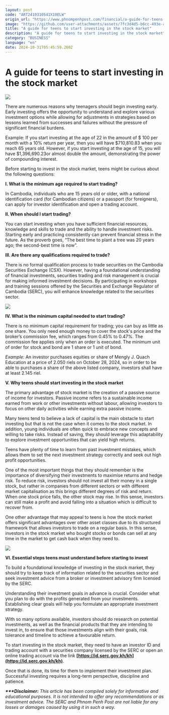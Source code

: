 ```yaml
---
layout: post
code: "ART2410310541X10ELW"
origin_url: "https://www.phnompenhpost.com/financial/a-guide-for-teens-to-start-investing-in-the-stock-market"
image: "https://github.com/user-attachments/assets/7fc3d4d5-b6cc-493e-a4b0-6d0989957fc1"
title: "A guide for teens to start investing in the stock market"
description: "​​A guide for teens to start investing in the stock market​"
category: "BUSINESS"
language: "en"
date: 2024-10-31T05:45:59.260Z
---
```


# A guide for teens to start investing in the stock market

![](https://github.com/user-attachments/assets/50fc80f6-2be7-434e-854d-bc0df09dbd20)

There are numerous reasons why teenagers should begin investing early. Early investing offers the opportunity to understand and explore various investment options while allowing for adjustments in strategies based on lessons learned from successes and failures without the pressure of significant financial burdens.

Example: If you start investing at the age of 22 in the amount of $ 100 per month with a 10% return per year, then you will have $710,810.83 when you reach 65 years old. However, if you start investing at the age of 15, you will have $1,396,690.23or almost double the amount, demonstrating the power of compounding interest.

Before starting to invest in the stock market, teens might be curious about the following questions:

**I. What is the minimum age required to start trading?**

In Cambodia, individuals who are 15 years old or older, with a national identification card (for Cambodian citizens) or a passport (for foreigners), can apply for investor identification and open a trading account.

**II. When should I start trading?**

You can start investing when you have sufficient financial resources, knowledge and skills to trade and the ability to handle investment risks. Starting early and practicing consistently can prevent financial stress in the future. As the proverb goes, “The best time to plant a tree was 20 years ago; the second-best time is now”.

**III. Are there any qualifications required to trade?**

There is no formal qualification process to trade securities on the Cambodia Securities Exchange (CSX). However, having a foundational understanding of financial investments, securities trading and risk management is crucial for making informed investment decisions. By participating in workshops and training sessions offered by the Securities and Exchange Regulator of Cambodia (SERC), you will enhance knowledge related to the securities sector.

![](https://github.com/user-attachments/assets/faf15fd5-2d19-4a3f-8a22-cd3c37605ae5)

**IV. What is the minimum capital needed to start trading?**

There is no minimum capital requirement for trading; you can buy as little as one share. You only need enough money to cover the stock's price and the broker’s commission fee, which ranges from 0.45% to 0.47%. The commission fee applies only when an order is executed. The minimum unit of order for stock and bond are 1 share or 1 unit of bond.  

_Example:_ An investor purchases equities or share of Mengly J. Quach Education at a price of 2.050 riels on October 28, 2024, so in order to be able to purchases a share of the above listed company, investors shall have at least 2.145 riel.

**V. Why teens should start investing in the stock market**

The primary advantage of stock market is the creation of a passive source of income for investors. Passive income refers to a sustainable income earned from work or other investments without labour, allowing investors to focus on other daily activities while earning extra passive income.

Many teens tend to believe a lack of capital is the main obstacle to start investing but that is not the case when it comes to the stock market. In addition, young individuals are often quick to embrace new concepts and willing to take risks. Instead of saving, they should leverage this adaptability to explore investment opportunities that can yield high returns.

Teens have plenty of time to learn from past investment mistakes, which allows them to set the next investment strategy correctly and seek out high profit opportunities.

One of the most important things that they should remember is the importance of diversifying their investments to maximise returns and hedge risk. To reduce risk, investors should not invest all their money in a single stock, but rather in companies from different sectors or with different market capitalisation as this brings different degrees of risk and return. When one stock price falls, the other stock may rise. In this sense, investors can still make a profit and avoid falling into a situation which is difficult to recover from.

One other advantage that may appeal to teens is how the stock market offers significant advantages over other asset classes due to its structured framework that allows investors to trade on a regular basis. In this sense, investors in the stock market who bought stocks or bonds can sell at any time in the market to get cash back when they need to.

![](https://github.com/user-attachments/assets/97cb855e-fec4-44ed-8d62-3c806b96089e)

**VI. Essential steps teens must understand before starting to invest**

To build a foundational knowledge of investing in the stock market, they should try to keep track of information related to the securities sector and seek investment advice from a broker or investment advisory firm licensed by the SERC.

Understanding their investment goals in advance is crucial. Consider what you plan to do with the profits generated from your investments. Establishing clear goals will help you formulate an appropriate investment strategy.

With so many options available, investors should do research on potential investments, as well as the financial products that they are intending to invest in, to ensure that those investments align with their goals, risk tolerance and timeline to achieve a favourable return.

To start investing in the stock market, they need to have an investor ID and trading account with a securities company licensed by the SERC or open an online trading account via the link **[https://id.serc.gov.kh/kh](https://id.serc.gov.kh/kh)**.

Once that is done, its time for them to implement their investment plan. Successful investing requires a long-term perspective, discipline and patience.

_**\*\*\*Disclaimer:**_ _This article has been compiled solely for informative and educational purposes. It is not intended to offer any recommendations or as investment advice. The SERC and Phnom Penh Post are not liable for any losses or damages caused by using it in such a way._